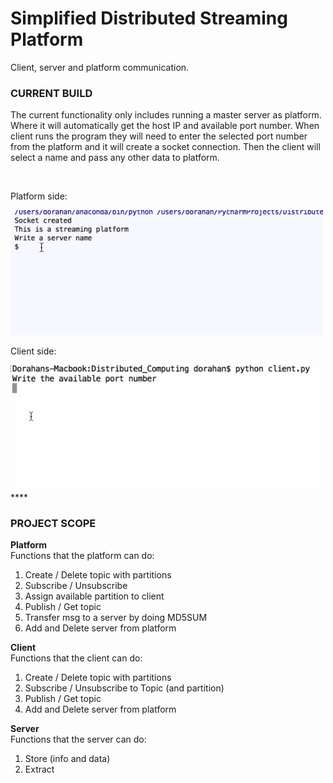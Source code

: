 # Simplified Distributed Streaming Platform
Client, server and platform communication.

### CURRENT BUILD
The current functionality only includes running a master server as platform. Where it will automatically get the host IP and available port number. When client runs the program they will need to enter the selected port number from the platform and it will create a socket connection. Then the client will select a name and pass any other data to platform.

<br>

Platform side:

<img src="https://github.com/Dorahan/Simplified_Distributed_Streaming_Platform/blob/master/master.gif" width="500">

Client side:

<img src="https://github.com/Dorahan/Simplified_Distributed_Streaming_Platform/blob/master/client.gif" width="500">

<br>
****

### PROJECT SCOPE
**Platform**  
Functions that the platform can do:

1. Create / Delete topic with partitions
2. Subscribe / Unsubscribe
  1. Assign available partition to client
3. Publish / Get topic
  1. Transfer msg to a server by doing MD5SUM
4. Add and Delete server from platform

**Client**  
Functions that the client can do:

1. Create / Delete topic with partitions
2. Subscribe / Unsubscribe to Topic (and partition)
3. Publish / Get topic
4. Add and Delete server from platform


**Server**  
Functions that the server can do:

1. Store (info and data)
2. Extract
